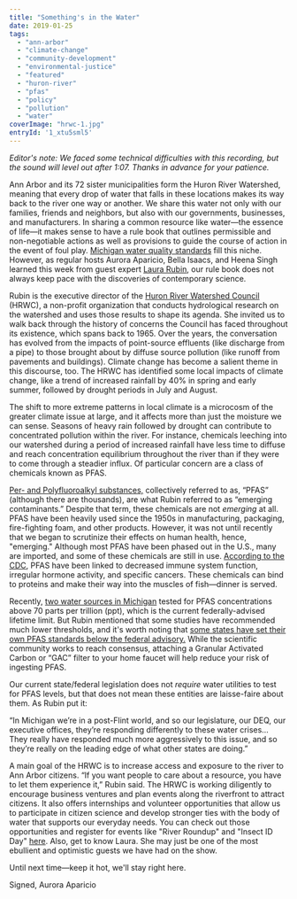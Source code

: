 ```yaml
---
title: "Something's in the Water"
date: 2019-01-25
tags: 
  - "ann-arbor"
  - "climate-change"
  - "community-development"
  - "environmental-justice"
  - "featured"
  - "huron-river"
  - "pfas"
  - "policy"
  - "pollution"
  - "water"
coverImage: "hrwc-1.jpg"
entryId: '1_xtu5sml5'
---
```


_Editor's note: We faced some technical difficulties with this recording, but the sound will level out after 1:07. Thanks in advance for your patience._

Ann Arbor and its 72 sister municipalities form the Huron River Watershed, meaning that every drop of water that falls in these locations makes its way back to the river one way or another. We share this water not only with our families, friends and neighbors, but also with our governments, businesses, and manufacturers. In sharing a common resource like water—the essence of life—it makes sense to have a rule book that outlines permissible and non-negotiable actions as well as provisions to guide the course of action in the event of foul play. [Michigan water quality standards](https://www.michigan.gov/deq/0,4561,7-135-3313_3681_3686_3728-350340--,00.html) fill this niche. However, as regular hosts Aurora Aparicio, Bella Isaacs, and Heena Singh learned this week from guest expert [Laura Rubin](https://www.hrwc.org/about/staff/), our rule book does not always keep pace with the discoveries of contemporary science.

<!--more-->

Rubin is the executive director of the [Huron River Watershed Council](https://www.hrwc.org) (HRWC), a non-profit organization that conducts hydrological research on the watershed and uses those results to shape its agenda. She invited us to walk back through the history of concerns the Council has faced throughout its existence, which spans back to 1965. Over the years, the conversation has evolved from the impacts of point-source effluents (like discharge from a pipe) to those brought about by diffuse source pollution (like runoff from pavements and buildings). Climate change has become a salient theme in this discourse, too. The HRWC has identified some local impacts of climate change, like a trend of increased rainfall by 40% in spring and early summer, followed by drought periods in July and August.

The shift to more extreme patterns in local climate is a microcosm of the greater climate issue at large, and it affects more than just the moisture we can sense. Seasons of heavy rain followed by drought can contribute to concentrated pollution within the river. For instance, chemicals leeching into our watershed during a period of increased rainfall have less time to diffuse and reach concentration equilibrium throughout the river than if they were to come through a steadier influx. Of particular concern are a class of chemicals known as PFAS.

[Per- and Polyfluoroalkyl substances,](https://www.epa.gov/pfas) collectively referred to as, “PFAS” (although there are thousands), are what Rubin referred to as “emerging contaminants.” Despite that term, these chemicals are not _emerging_ at all. PFAS have been heavily used since the 1950s in manufacturing, packaging, fire-fighting foam, and other products. However, it was not until recently that we began to scrutinize their effects on human health, hence, "emerging." Although most PFAS have been phased out in the U.S., many are imported, and some of these chemicals are still in use. [According to the CDC](https://www.atsdr.cdc.gov/pfas/health-effects.html), PFAS have been linked to decreased immune system function, irregular hormone activity, and specific cancers. These chemicals can bind to proteins and make their way into the muscles of fish—dinner is served.

Recently, [two water sources in Michigan](https://www.detroitnews.com/story/news/local/michigan/2019/02/25/state-tests-two-mich-sites-exceed-federal-level-pfas-contaminants/2980854002/) tested for PFAS concentrations above 70 parts per trillion (ppt), which is the current federally-advised lifetime limit. But Rubin mentioned that some studies have recommended much lower thresholds, and it's worth noting that [some states have set their own PFAS standards below the federal advisory.](https://www.bridgemi.com/michigan-environment-watch/michigan-pfas-numbers-how-much-unsafe) While the scientific community works to reach consensus, attaching a Granular Activated Carbon or “GAC” filter to your home faucet will help reduce your risk of ingesting PFAS.

Our current state/federal legislation does not _require_ water utilities to test for PFAS levels, but that does not mean these entities are laisse-faire about them. As Rubin put it:

“In Michigan we’re in a post-Flint world, and so our legislature, our DEQ, our executive offices, they’re responding differently to these water crises… They really have responded much more aggressively to this issue, and so they’re really on the leading edge of what other states are doing.”

A main goal of the HRWC is to increase access and exposure to the river to Ann Arbor citizens. “If you want people to care about a resource, you have to let them experience it,” Rubin said. The HRWC is working diligently to encourage business ventures and plan events along the riverfront to attract citizens. It also offers internships and volunteer opportunities that allow us to participate in citizen science and develop stronger ties with the body of water that supports our everyday needs. You can check out those opportunities and register for events like "River Roundup" and "Insect ID Day" [here](https://www.hrwc.org/volunteer/). Also, get to know Laura. She may just be one of the most ebullient and optimistic guests we have had on the show.

Until next time—keep it hot, we'll stay right here.

Signed, Aurora Aparicio
